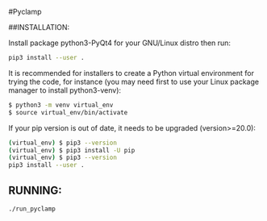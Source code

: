 #Pyclamp

##INSTALLATION:

Install package python3-PyQt4 for your GNU/Linux distro then run:

```sh
pip3 install --user .
```

It is recommended for installers to create a Python virtual environment for 
trying the code, for instance (you may need first to use your Linux package 
manager to install python3-venv):

```sh
$ python3 -m venv virtual_env
$ source virtual_env/bin/activate
```

If your pip version is out of date, it needs to be upgraded (version>=20.0):
```sh
(virtual_env) $ pip3 --version
(virtual_env) $ pip3 install -U pip
(virtual_env) $ pip3 --version
pip3 install --user .
```

## RUNNING:

```sh
./run_pyclamp
```
